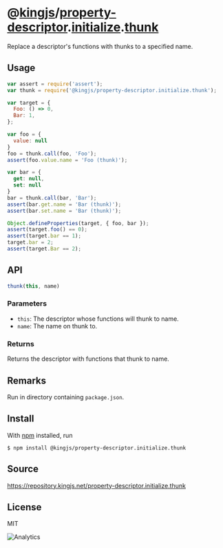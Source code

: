 # @[kingjs][@kingjs]/[property-descriptor][ns0].[initialize][ns1].[thunk][ns2]
Replace a descriptor's functions with thunks to a specified name.
## Usage
```js
var assert = require('assert');
var thunk = require('@kingjs/property-descriptor.initialize.thunk');

var target = { 
  Foo: () => 0,
  Bar: 1,
};

var foo = {
  value: null
}
foo = thunk.call(foo, 'Foo');
assert(foo.value.name = 'Foo (thunk)');

var bar = {
  get: null, 
  set: null
}
bar = thunk.call(bar, 'Bar');
assert(bar.get.name = 'Bar (thunk)');
assert(bar.set.name = 'Bar (thunk)');

Object.defineProperties(target, { foo, bar });
assert(target.foo() == 0);
assert(target.bar == 1);
target.bar = 2;
assert(target.Bar == 2);
```

## API
```ts
thunk(this, name)
```
### Parameters
- `this`: The descriptor whose functions will thunk to name.
- `name`: The name on thunk to.
### Returns
Returns the descriptor with functions that thunk to name.
## Remarks
Run in directory containing `package.json`.
## Install
With [npm](https://npmjs.org/) installed, run
```
$ npm install @kingjs/property-descriptor.initialize.thunk
```
## Source
https://repository.kingjs.net/property-descriptor.initialize.thunk
## License
MIT

![Analytics](https://analytics.kingjs.net/property-descriptor/initialize/thunk)

[@kingjs]: https://www.npmjs.com/package/kingjs
[ns0]: https://www.npmjs.com/package/@kingjs/property-descriptor
[ns1]: https://www.npmjs.com/package/@kingjs/property-descriptor.initialize
[ns2]: https://www.npmjs.com/package/@kingjs/property-descriptor.initialize.thunk
